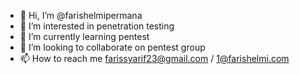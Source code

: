- 👋 Hi, I’m @farishelmipermana
- 👀 I’m interested in penetration testing
- 🌱 I’m currently learning pentest
- 💞️ I’m looking to collaborate on pentest group
- 📫 How to reach me farissyarif23@gmail.com / 1@farishelmi.com

<!---
farishelmipermana/farishelmipermana is a ✨ special ✨ repository because its `README.md` (this file) appears on your GitHub profile.
You can click the Preview link to take a look at your changes.
--->
